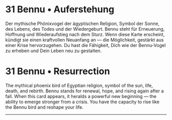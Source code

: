 # 31 Bennu • Auferstehung

Der mythische Phönixvogel der ägyptischen Religion, Symbol der Sonne, des Lebens, des Todes und der Wiedergeburt. Bennu steht für Erneuerung, Hoffnung und Wiederaufstieg nach dem Sturz. Wenn diese Karte erscheint, kündigt sie einen kraftvollen Neuanfang an — die Möglichkeit, gestärkt aus einer Krise hervorzugehen. Du hast die Fähigkeit, Dich wie der Bennu-Vogel zu erheben und Dein Leben neu zu gestalten.

# 31 Bennu • Resurrection

The mythical phoenix bird of Egyptian religion, symbol of the sun, life, death, and rebirth. Bennu stands for renewal, hope, and rising again after a fall. When this card appears, it heralds a powerful new beginning — the ability to emerge stronger from a crisis. You have the capacity to rise like the Bennu bird and reshape your life.

------

